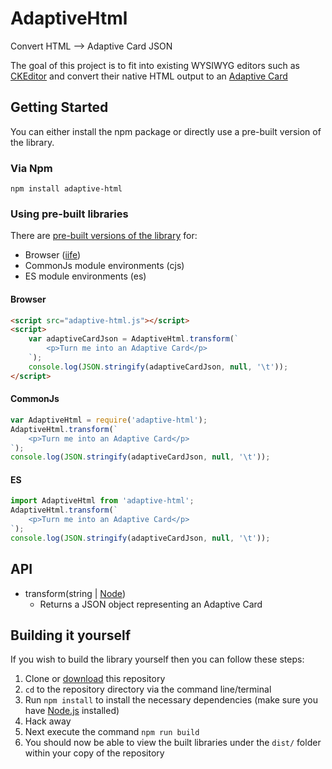 # AdaptiveHtml
Convert HTML --> Adaptive Card JSON

The goal of this project is to fit into existing WYSIWYG editors such as [CKEditor](https://ckeditor.com/) and convert their native HTML output to an [Adaptive Card](http://adaptivecards.io/)

## Getting Started
You can either install the npm package or directly use a pre-built version of the library.

### Via Npm
`npm install adaptive-html`

### Using pre-built libraries
There are [pre-built versions of the library](https://github.com/rcasto/adaptive-html/tree/master/dist) for:
- Browser ([iife](https://developer.mozilla.org/en-US/docs/Glossary/IIFE))
- CommonJs module environments (cjs)
- ES module environments (es)

#### Browser
```html
<script src="adaptive-html.js"></script>
<script>
    var adaptiveCardJson = AdaptiveHtml.transform(`
        <p>Turn me into an Adaptive Card</p>
    `);
    console.log(JSON.stringify(adaptiveCardJson, null, '\t'));
</script>
```

#### CommonJs
```javascript
var AdaptiveHtml = require('adaptive-html');
AdaptiveHtml.transform(`
    <p>Turn me into an Adaptive Card</p>
`);
console.log(JSON.stringify(adaptiveCardJson, null, '\t'));
```

#### ES
```javascript
import AdaptiveHtml from 'adaptive-html';
AdaptiveHtml.transform(`
    <p>Turn me into an Adaptive Card</p>
`);
console.log(JSON.stringify(adaptiveCardJson, null, '\t'));
```

## API
- transform(string | [Node](http://devdocs.io/dom/node))
    - Returns a JSON object representing an Adaptive Card

## Building it yourself
If you wish to build the library yourself then you can follow these steps:  
1. Clone or [download](https://github.com/rcasto/adaptive-html/archive/master.zip) this repository
2. `cd` to the repository directory via the command line/terminal
3. Run `npm install` to install the necessary dependencies (make sure you have [Node.js](https://nodejs.org/en/) installed)
4. Hack away
5. Next execute the command `npm run build`
6. You should now be able to view the built libraries under the `dist/` folder within your copy of the repository